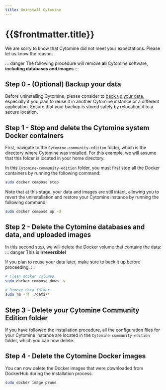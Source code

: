 ```yaml
---
title: Uninstall Cytomine
---
```


# {{$frontmatter.title}}

We are sorry to know that Cytomine did not meet your expectations. Please <a :href="'mailto:'+$cytomine.email+'?subject=Uninstall%20Cytomine'">let us know the reason</a>.

::: danger
The following procedure will remove **all** Cytomine software, **including databases and images**
:::

## Step 0 - (Optional) Backup your data

Before uninstalling Cytomine, please consider to [back up your data](backup.md), especially if you plan to reuse it in another Cytomine instance or a different application. Ensure that your backup is stored safely by relocating it to a secure location.

## Step 1 - Stop and delete the Cytomine system Docker containers

First, navigate to the `Cytomine-community-edition` folder, which is the directory where Cytomine was installed. For this example, we will assume that this folder is located in your home directory.

In this `Cytomine-community-edition` folder, you must first stop all the Docker containers by running the following command:

```bash
sudo docker compose stop
```

Note that at this stage, your data and images are still intact, allowing you to revert the uninstallation and restore your Cytomine instance by running the following command:

```bash
sudo docker compose up -d
```

## Step 2 - Delete the Cytomine databases and data, and uploaded images

In this second step, we will delete the Docker volume that contains the data:
::: danger
This is **irreversible!**

If you plan to reuse your data later, make sure to back it up before proceeding.
:::

```bash
# Clean docker volumes
sudo docker compose down -v

# Remove data folder
sudo rm -rf ./data/*
```

## Step 3 - Delete your Cytomine Community Edition folder

If you have followed the installation procedure, all the configuration files for your Cytomine instance are located in the `Cytomine-community-edition` folder, which you can now delete.

## Step 4 - Delete the Cytomine Docker images

You can now delete the Docker images that were downloaded from DockerHub during the installation process.

```bash
sudo docker image prune
```
